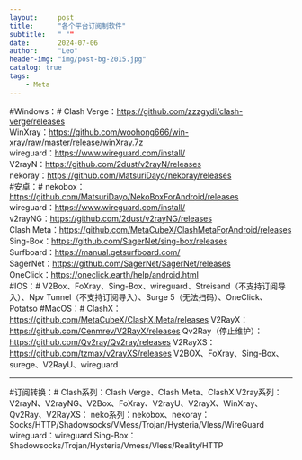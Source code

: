 ```yaml
---
layout:     post
title:      "各个平台订阅制软件"
subtitle:   " ""
date:       2024-07-06
author:     "Leo"
header-img: "img/post-bg-2015.jpg"
catalog: true
tags:
    - Meta
---
```


#Windows：#
Clash Verge：https://github.com/zzzgydi/clash-verge/releases  
WinXray：https://github.com/woohong666/win-xray/raw/master/release/winXray.7z  
wireguard：https://www.wireguard.com/install/  
V2rayN：https://github.com/2dust/v2rayN/releases  
nekoray：https://github.com/MatsuriDayo/nekoray/releases  
#安卓：#
nekobox：https://github.com/MatsuriDayo/NekoBoxForAndroid/releases  
wireguard：https://www.wireguard.com/install/  
v2rayNG：https://github.com/2dust/v2rayNG/releases  
Clash Meta：https://github.com/MetaCubeX/ClashMetaForAndroid/releases  
Sing-Box：https://github.com/SagerNet/sing-box/releases  
Surfboard：https://manual.getsurfboard.com/  
SagerNet：https://github.com/SagerNet/SagerNet/releases  
OneClick：https://oneclick.earth/help/android.html  
#IOS：#
V2Box、FoXray、Sing-Box、wireguard、Streisand（不支持订阅导入）、Npv Tunnel（不支持订阅导入）、Surge 5（无法扫码）、OneClick、Potatso
#MacOS：#
ClashX：https://github.com/MetaCubeX/ClashX.Meta/releases
V2RayX：https://github.com/Cenmrev/V2RayX/releases
Qv2Ray（停止维护）：https://github.com/Qv2ray/Qv2ray/releases
V2RayXS：https://github.com/tzmax/v2rayXS/releases
V2BOX、FoXray、Sing-Box、surege、V2RayU、wireguard

___

#订阅转换：#
Clash系列：Clash Verge、Clash Meta、ClashX
V2ray系列：V2rayN、V2rayNG、V2Box、FoXray、V2rayU、V2rayX、WinXray、Qv2Ray、V2RayXS：
neko系列：nekobox、nekoray：Socks/HTTP/Shadowsocks/VMess/Trojan/Hysteria/Vless/WireGuard
wireguard：wireguard
Sing-Box：Shadowsocks/Trojan/Hysteria/Vmess/Vless/Reality/HTTP

